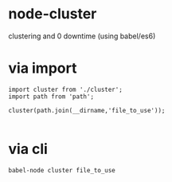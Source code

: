 # node-cluster
clustering and 0 downtime (using babel/es6)

# via import

```node
import cluster from './cluster';
import path from 'path';

cluster(path.join(__dirname,'file_to_use'));
 
```
# via cli

```
babel-node cluster file_to_use
```
